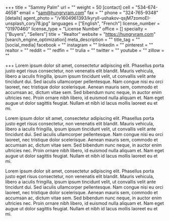 +++
title = "Sammy Palm"
url = ""
weight = 50
[contact]
cell = "534-674-4658"
email = "sam@hungryram.com"
fax = ""
phone = "324-765-9348"
[details]
agent_photo = "/v1604961393/kyryll-ushakov-qsjM7zomoEI-unsplash_cory78.jpg"
languages = ["English", "French"]
license_number = "01970460"
license_type = "License Number"
office = []
specialty = ["Buyers", "Sellers"]
title = "Realtor"
website = "https://hungryram.com"
[search_engine_optimization]
meta_description = ""
title_tag = ""
[social_media]
facebook = ""
instagram = ""
linkedin = ""
pinterest = ""
realtor = ""
reddit = ""
redfin = ""
trulia = ""
twitter = ""
youtube = ""
zillow = ""

+++
Lorem ipsum dolor sit amet, consectetur adipiscing elit. Phasellus porta justo eget risus consectetur, non venenatis elit blandit. Mauris vehicula, libero a iaculis fringilla, ipsum ipsum tincidunt velit, ut convallis velit ante tincidunt dui. Sed iaculis ullamcorper pellentesque. Nam congue nisi eu orci laoreet, nec tristique dolor scelerisque. Aenean mauris sem, commodo et accumsan ac, dictum vitae sem. Sed bibendum nunc neque, in auctor enim ultricies nec. Proin ornare nibh libero, id euismod nulla aliquam et. Nam eget augue ut dolor sagittis feugiat. Nullam et nibh id lacus mollis laoreet eu et mi.

  
Lorem ipsum dolor sit amet, consectetur adipiscing elit. Phasellus porta justo eget risus consectetur, non venenatis elit blandit. Mauris vehicula, libero a iaculis fringilla, ipsum ipsum tincidunt velit, ut convallis velit ante tincidunt dui. Sed iaculis ullamcorper pellentesque. Nam congue nisi eu orci laoreet, nec tristique dolor scelerisque. Aenean mauris sem, commodo et accumsan ac, dictum vitae sem. Sed bibendum nunc neque, in auctor enim ultricies nec. Proin ornare nibh libero, id euismod nulla aliquam et. Nam eget augue ut dolor sagittis feugiat. Nullam et nibh id lacus mollis laoreet eu et mi.

  
Lorem ipsum dolor sit amet, consectetur adipiscing elit. Phasellus porta justo eget risus consectetur, non venenatis elit blandit. Mauris vehicula, libero a iaculis fringilla, ipsum ipsum tincidunt velit, ut convallis velit ante tincidunt dui. Sed iaculis ullamcorper pellentesque. Nam congue nisi eu orci laoreet, nec tristique dolor scelerisque. Aenean mauris sem, commodo et accumsan ac, dictum vitae sem. Sed bibendum nunc neque, in auctor enim ultricies nec. Proin ornare nibh libero, id euismod nulla aliquam et. Nam eget augue ut dolor sagittis feugiat. Nullam et nibh id lacus mollis laoreet eu et mi.